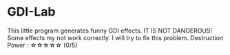 # GDI-Lab
This little program generates funny GDI effects. IT IS NOT DANGEROUS! Some effects my not work correctly. I will try to fix this problem.
Destruction Power : ☆☆☆☆☆ (0/5)
